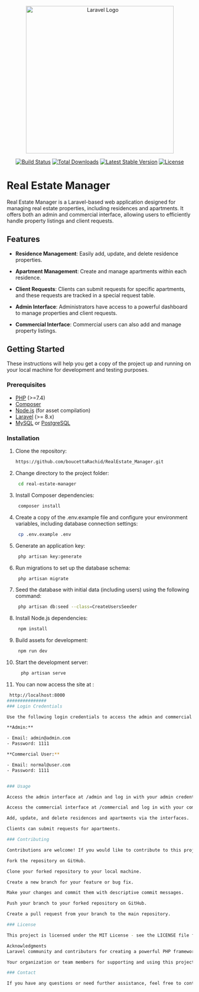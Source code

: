 <p align="center"><a href="https://laravel.com" target="_blank"><img src="https://raw.githubusercontent.com/laravel/art/master/logo-lockup/5%20SVG/2%20CMYK/1%20Full%20Color/laravel-logolockup-cmyk-red.svg" width="400" alt="Laravel Logo"></a></p>

<p align="center">
<a href="https://github.com/laravel/framework/actions"><img src="https://github.com/laravel/framework/workflows/tests/badge.svg" alt="Build Status"></a>
<a href="https://packagist.org/packages/laravel/framework"><img src="https://img.shields.io/packagist/dt/laravel/framework" alt="Total Downloads"></a>
<a href="https://packagist.org/packages/laravel/framework"><img src="https://img.shields.io/packagist/v/laravel/framework" alt="Latest Stable Version"></a>
<a href="https://packagist.org/packages/laravel/framework"><img src="https://img.shields.io/packagist/l/laravel/framework" alt="License"></a>
</p>

# Real Estate Manager

Real Estate Manager is a Laravel-based web application designed for managing real estate properties, including residences and apartments. It offers both an admin and commercial interface, allowing users to efficiently handle property listings and client requests.

## Features

- **Residence Management**: Easily add, update, and delete residence properties.

- **Apartment Management**: Create and manage apartments within each residence.

- **Client Requests**: Clients can submit requests for specific apartments, and these requests are tracked in a special request table.

- **Admin Interface**: Administrators have access to a powerful dashboard to manage properties and client requests.

- **Commercial Interface**: Commercial users can also add and manage property listings.

## Getting Started

These instructions will help you get a copy of the project up and running on your local machine for development and testing purposes.

### Prerequisites

- [PHP](https://www.php.net/) (>=7.4)
- [Composer](https://getcomposer.org/)
- [Node.js](https://nodejs.org/) (for asset compilation)
- [Laravel](https://laravel.com/) (>= 8.x)
- [MySQL](https://www.mysql.com/) or [PostgreSQL](https://www.postgresql.org/)

### Installation

1. Clone the repository:

   ```bash
   https://github.com/boucettaRachid/RealEstate_Manager.git

2. Change directory to the project folder:
    ```bash
     cd real-estate-manager
3. Install Composer dependencies:

    ```bash
     composer install
4. Create a copy of the .env.example file and configure your environment variables, including database connection settings:

    ```bash
     cp .env.example .env

5. Generate an application key:

    ```bash
     php artisan key:generate

6. Run migrations to set up the database schema:

   ```bash
    php artisan migrate
   
7. Seed the database with initial data (including users) using the following command:

   ```bash
    php artisan db:seed --class=CreateUsersSeeder
   
8. Install Node.js dependencies:

   ```bash
    npm install
   
9. Build assets for development:

   ```bash
    npm run dev

10. Start the development server:

    ```bash
      php artisan serve

11. You can now access the site at :

  ```bash
   http://localhost:8000
###############
### Login Credentials

Use the following login credentials to access the admin and commercial interfaces:

**Admin:**

- Email: admin@admin.com
- Password: 1111

**Commercial User:**

- Email: normal@user.com
- Password: 1111


### Usage

Access the admin interface at /admin and log in with your admin credentials.

Access the commercial interface at /commercial and log in with your commercial user credentials.

Add, update, and delete residences and apartments via the interfaces.

Clients can submit requests for apartments.

### Contributing

Contributions are welcome! If you would like to contribute to this project, please follow these guidelines:

Fork the repository on GitHub.

Clone your forked repository to your local machine.

Create a new branch for your feature or bug fix.

Make your changes and commit them with descriptive commit messages.

Push your branch to your forked repository on GitHub.

Create a pull request from your branch to the main repository.

### License

This project is licensed under the MIT License - see the LICENSE file for details.

Acknowledgments
Laravel community and contributors for creating a powerful PHP framework.

Your organization or team members for supporting and using this project.

### Contact

If you have any questions or need further assistance, feel free to contact us at hamzaakajjaj@gmail.com

    

